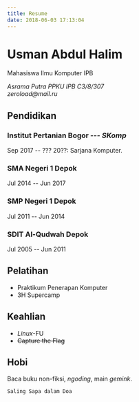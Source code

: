 ```yaml
---
title: Resume
date: 2018-06-03 17:13:04
---
```


Usman Abdul Halim
============

Mahasiswa Ilmu Komputer IPB

<address>
Asrama Putra PPKU IPB C3/8/307<br>
<!-- +62 8?6-0?3?-?55?<br> yep. this. is. a. flag. -->
zeroload@mail.ru<br>
</address>

Pendidikan
----------

### Institut Pertanian Bogor *--- SKomp*
Sep 2017 -- ??? 20??: Sarjana Komputer.

### SMA Negeri 1 Depok
Jul 2014 -- Jun 2017

### SMP Negeri 1 Depok
Jul 2011 -- Jun 2014

### SDIT Al-Qudwah Depok
Jul 2005 -- Jun 2011

Pelatihan
--------

-   Praktikum Penerapan Komputer
-   3H Supercamp

Keahlian
--------

-   *Linux*-FU
-   ~~Capture the Flag~~

Hobi
----

Baca buku non-fiksi, *ngoding*, main *gemink*.

```
Saling Sapa dalam Doa
```
